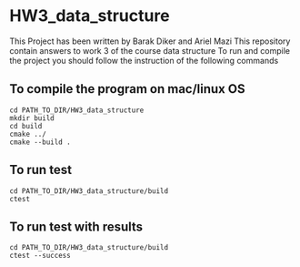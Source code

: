 # HW3_data_structure
This Project has been written by Barak Diker and Ariel Mazi
This repository contain answers to work 3 of the 
course data structure 
To run and compile the project you should follow 
the instruction of the following commands


## To compile the program on mac/linux OS
```
cd PATH_TO_DIR/HW3_data_structure
mkdir build
cd build 
cmake ../
cmake --build . 
```

## To run test 
```
cd PATH_TO_DIR/HW3_data_structure/build
ctest 
```

## To run test with results
```
cd PATH_TO_DIR/HW3_data_structure/build
ctest --success
```

